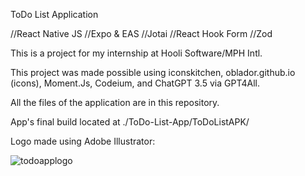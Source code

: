 ToDo List Application 

//React Native JS //Expo & EAS //Jotai //React Hook Form //Zod

This is a project for my internship at Hooli Software/MPH Intl.

This project was made possible using iconskitchen, oblador.github.io (icons), Moment.Js, Codeium, and ChatGPT 3.5 via GPT4All.

All the files of the application are in this repository.

App's final build located at ./ToDo-List-App/ToDoListAPK/

Logo made using Adobe Illustrator:

![todoapplogo](https://github.com/user-attachments/assets/0e032307-0c05-4f2d-95ff-a1660fbf6cf5)


